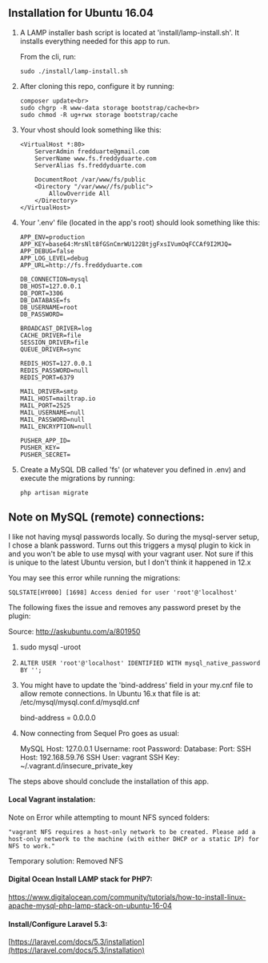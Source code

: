 ## Installation for Ubuntu 16.04

1. A LAMP installer bash script is located at 'install/lamp-install.sh'. It installs everything needed for this app to run.

    From the cli, run:

    ```
    sudo ./install/lamp-install.sh
    ```

2. After cloning this repo, configure it by running:

    ```
    composer update<br>
    sudo chgrp -R www-data storage bootstrap/cache<br>
    sudo chmod -R ug+rwx storage bootstrap/cache
    ```


3. Your vhost should look something like this:

    ```
    <VirtualHost *:80>
        ServerAdmin fredduarte@gmail.com
        ServerName www.fs.freddyduarte.com
        ServerAlias fs.freddyduarte.com

        DocumentRoot /var/www/fs/public
        <Directory "/var/www//fs/public">
            AllowOverride All
        </Directory>
    </VirtualHost>
    ```


4. Your '.env' file (located in the app's root) should look something like this:


    ```
    APP_ENV=production
    APP_KEY=base64:MrsNlt8fGSnCmrWU122BtjgFxsIVumOqFCCAf9I2MJQ=
    APP_DEBUG=false
    APP_LOG_LEVEL=debug
    APP_URL=http://fs.freddyduarte.com

    DB_CONNECTION=mysql
    DB_HOST=127.0.0.1
    DB_PORT=3306
    DB_DATABASE=fs
    DB_USERNAME=root
    DB_PASSWORD=

    BROADCAST_DRIVER=log
    CACHE_DRIVER=file
    SESSION_DRIVER=file
    QUEUE_DRIVER=sync

    REDIS_HOST=127.0.0.1
    REDIS_PASSWORD=null
    REDIS_PORT=6379

    MAIL_DRIVER=smtp
    MAIL_HOST=mailtrap.io
    MAIL_PORT=2525
    MAIL_USERNAME=null
    MAIL_PASSWORD=null
    MAIL_ENCRYPTION=null

    PUSHER_APP_ID=
    PUSHER_KEY=
    PUSHER_SECRET=
    ```


5. Create a MySQL DB called 'fs' (or whatever you defined in .env) and execute the migrations by running:


    ```
    php artisan migrate
    ```


## Note on MySQL (remote) connections:
I like not having mysql passwords locally. So during the mysql-server setup, I chose a blank password. Turns out this triggers a mysql plugin to kick in and you won't be able to use mysql with your vagrant user. Not sure if this is unique to the latest Ubuntu version, but I don't think it happened in 12.x

You may see this error while running the migrations:


    SQLSTATE[HY000] [1698] Access denied for user 'root'@'localhost'


The following fixes the issue and removes any password preset by the plugin:

Source: http://askubuntu.com/a/801950

1. sudo mysql -uroot

2. ``` ALTER USER 'root'@'localhost' IDENTIFIED WITH mysql_native_password BY ''; ```

3. You might have to update the 'bind-address' field in your my.cnf file to allow remote connections. In Ubuntu 16.x that file is at: /etc/mysql/mysql.conf.d/mysqld.cnf

    bind-address        = 0.0.0.0

4. Now connecting from Sequel Pro goes as usual:


    MySQL Host: 127.0.0.1
    Username: root
    Password:
    Database:
    Port:
    SSH Host: 192.168.59.76
    SSH User: vagrant
    SSH Key: ~/.vagrant.d/insecure_private_key


The steps above should conclude the installation of this app.

#### Local Vagrant instalation:

Note on Error while attempting to mount NFS synced folders:

    "vagrant NFS requires a host-only network to be created. Please add a host-only network to the machine (with either DHCP or a static IP) for NFS to work."

Temporary solution: Removed NFS

#### Digital Ocean Install LAMP stack for PHP7:

https://www.digitalocean.com/community/tutorials/how-to-install-linux-apache-mysql-php-lamp-stack-on-ubuntu-16-04

#### Install/Configure Laravel 5.3:

[https://laravel.com/docs/5.3/installation](https://laravel.com/docs/5.3/installation)

